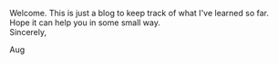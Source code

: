 Welcome.  This is just a blog to keep track of what I've learned so far.  
Hope it can help you in some small way.  
Sincerely,

Aug
